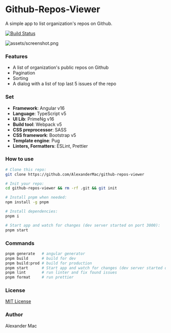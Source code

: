 # Github-Repos-Viewer
A simple app to list organization's repos on Github.

[![Build Status](https://github.com/AlexanderMac/github-repos-viewer/actions/workflows/ci.yml/badge.svg)](https://github.com/AlexanderMac/github-repos-viewer/actions/workflows/ci.yml)

![assets/screenshot.png](https://github.com/AlexanderMac/github-repos-viewer/assets/screenshot.png)

### Features
- A list of organization's public repos on Github
- Pagination
- Sorting
- A dialog with a list of top last 5 issues of the repo

### Set
- **Framework**: Angular v16
- **Language**: TypeScript v5
- **UI Lib**: PrimeNg v16
- **Build tool**: Webpack v5
- **CSS preprocessor**: SASS
- **CSS framework**: Bootstrap v5
- **Template engine**: Pug
- **Linters, Formatters**: ESLint, Prettier

### How to use
```sh
# Clone this repo:
git clone https://github.com/AlexanderMac/github-repos-viewer

# Init your repo:
cd github-repos-viewer && rm -rf .git && git init

# Install pnpm when needed:
npm install -g pnpm

# Install dependencies:
pnpm i

# Start app and watch for changes (dev server started on port 3000):
pnpm start
```

### Commands
```sh
pnpm generate   # angular generator
pnpm build      # build for dev
pnpm build:prod # build for production
pnpm start      # Start app and watch for changes (dev server started on port 3000)
pnpm lint       # run linter and fix found issues
pnpm format     # run prettier
```

### License
[MIT License](LICENSE)

### Author
Alexander Mac

